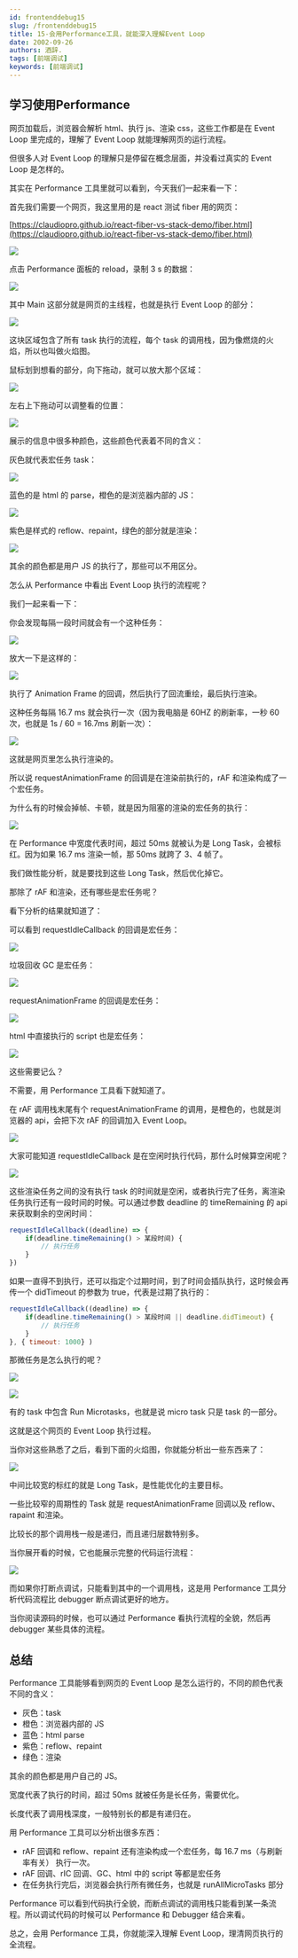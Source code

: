 ```yaml
---
id: frontenddebug15
slug: /frontenddebug15
title: 15-会用Performance工具，就能深入理解Event Loop
date: 2002-09-26
authors: 酒辞.
tags: [前端调试]
keywords: [前端调试]
---
```


## 学习使用Performance

网页加载后，浏览器会解析 html、执行 js、渲染 css，这些工作都是在 Event Loop 里完成的，理解了 Event Loop 就能理解网页的运行流程。

但很多人对 Event Loop 的理解只是停留在概念层面，并没看过真实的 Event Loop 是怎样的。

其实在 Performance 工具里就可以看到，今天我们一起来看一下：

首先我们需要一个网页，我这里用的是 react 测试 fiber 用的网页：

[https://claudiopro.github.io/react-fiber-vs-stack-demo/fiber.html](https://claudiopro.github.io/react-fiber-vs-stack-demo/fiber.html)

![](15-会用Performance工具，就能深入理解Event-Loop.assets/7ee7f9b4ad1a4137a03a671bc5ba58e0tplv-k3u1fbpfcp-watermark.png)

点击 Performance 面板的 reload，录制 3 s 的数据：

![](15-会用Performance工具，就能深入理解Event-Loop.assets/7c630e46f2624dfbb55db80b6be87e18tplv-k3u1fbpfcp-watermark.png)

其中 Main 这部分就是网页的主线程，也就是执行 Event Loop 的部分：

![](15-会用Performance工具，就能深入理解Event-Loop.assets/5b96063054014c39b6d7ffa9a4fb1f40tplv-k3u1fbpfcp-watermark.png)

这块区域包含了所有 task 执行的流程，每个 task 的调用栈，因为像燃烧的火焰，所以也叫做火焰图。

鼠标划到想看的部分，向下拖动，就可以放大那个区域：

![](15-会用Performance工具，就能深入理解Event-Loop.assets/7ea97e5cde004853a68315aab07c4featplv-k3u1fbpfcp-watermark.gif)

左右上下拖动可以调整看的位置：

![](15-会用Performance工具，就能深入理解Event-Loop.assets/919cad7201574741a798522e4c6eecebtplv-k3u1fbpfcp-watermark.gif)

展示的信息中很多种颜色，这些颜色代表着不同的含义：

灰色就代表宏任务 task：

![](15-会用Performance工具，就能深入理解Event-Loop.assets/43f8048aba374c4da4935c3e6b91fcdftplv-k3u1fbpfcp-watermark.png)

蓝色的是 html 的 parse，橙色的是浏览器内部的 JS：

![](15-会用Performance工具，就能深入理解Event-Loop.assets/6203a905499a41c09d81bb207c8512f4tplv-k3u1fbpfcp-watermark.png)

紫色是样式的 reflow、repaint，绿色的部分就是渲染：

![](15-会用Performance工具，就能深入理解Event-Loop.assets/adb88bbc108149c4aae9eba7c5d91c05tplv-k3u1fbpfcp-watermark.png)

其余的颜色都是用户 JS 的执行了，那些可以不用区分。

怎么从 Performance 中看出 Event Loop 执行的流程呢？

我们一起来看一下：

你会发现每隔一段时间就会有一个这种任务：

![](15-会用Performance工具，就能深入理解Event-Loop.assets/b43e85e13beb454ea64bfbc2f166e1e9tplv-k3u1fbpfcp-watermark.png)

放大一下是这样的：

![](15-会用Performance工具，就能深入理解Event-Loop.assets/fcbe336bab2b4b52909646dd6f8747e6tplv-k3u1fbpfcp-watermark.png)

执行了 Animation Frame 的回调，然后执行了回流重绘，最后执行渲染。

这种任务每隔 16.7 ms 就会执行一次（因为我电脑是 60HZ 的刷新率，一秒 60 次，也就是 1s / 60 = 16.7ms 刷新一次）：

![](15-会用Performance工具，就能深入理解Event-Loop.assets/98e4df9c04394642b706ad7f5ab4c03atplv-k3u1fbpfcp-watermark.png)

这就是网页里怎么执行渲染的。

所以说 requestAnimationFrame 的回调是在渲染前执行的，rAF 和渲染构成了一个宏任务。

为什么有的时候会掉帧、卡顿，就是因为阻塞的渲染的宏任务的执行：

![](15-会用Performance工具，就能深入理解Event-Loop.assets/18ef87c912a7450aaafa6f45e8fdff04tplv-k3u1fbpfcp-watermark.png)

在 Performance 中宽度代表时间，超过 50ms 就被认为是 Long Task，会被标红。因为如果 16.7 ms 渲染一帧，那 50ms 就跨了 3、4 帧了。

我们做性能分析，就是要找到这些 Long Task，然后优化掉它。

那除了 rAF 和渲染，还有哪些是宏任务呢？

看下分析的结果就知道了：

可以看到 requestIdleCallback 的回调是宏任务：

![](15-会用Performance工具，就能深入理解Event-Loop.assets/8bb1171ed9254660bbd109f11247287dtplv-k3u1fbpfcp-watermark.png)

垃圾回收 GC 是宏任务：

![](15-会用Performance工具，就能深入理解Event-Loop.assets/a6fcd11ac5294fa3b8f3112866e24728tplv-k3u1fbpfcp-watermark.png)

requestAnimationFrame 的回调是宏任务：

![](15-会用Performance工具，就能深入理解Event-Loop.assets/3eb80e69e6e646c5936fe75feec8bdd8tplv-k3u1fbpfcp-watermark.png)

html 中直接执行的 script 也是宏任务：

![](15-会用Performance工具，就能深入理解Event-Loop.assets/4f638039cdf64311bade36a48ec547b0tplv-k3u1fbpfcp-watermark.png)

这些需要记么？

不需要，用 Performance 工具看下就知道了。

在 rAF 调用栈末尾有个 requestAnimationFrame 的调用，是橙色的，也就是浏览器的 api，会把下次 rAF 的回调加入 Event Loop。

![](15-会用Performance工具，就能深入理解Event-Loop.assets/7c67eb4d5e5a473687dff436a073b764tplv-k3u1fbpfcp-watermark.png)

大家可能知道 requestIdleCallback 是在空闲时执行代码，那什么时候算空闲呢？

![](15-会用Performance工具，就能深入理解Event-Loop.assets/06e147367ce34d9ca87b6288525b2036tplv-k3u1fbpfcp-watermark.png)

这些渲染任务之间的没有执行 task 的时间就是空闲，或者执行完了任务，离渲染任务执行还有一段时间的时候。可以通过参数 deadline 的 timeRemaining 的 api 来获取剩余的空闲时间：

```javascript
requestIdleCallback((deadline) => {
    if(deadline.timeRemaining() > 某段时间) {
        // 执行任务
    }
})
```

如果一直得不到执行，还可以指定个过期时间，到了时间会插队执行，这时候会再传一个 didTimeout 的参数为 true，代表是过期了执行的：

```javascript
requestIdleCallback((deadline) => {
    if(deadline.timeRemaining() > 某段时间 || deadline.didTimeout) {
        // 执行任务
    }
}, { timeout: 1000} )
```

那微任务是怎么执行的呢？

![](15-会用Performance工具，就能深入理解Event-Loop.assets/c92d5c32abf444f68f6f45735bbec51ctplv-k3u1fbpfcp-watermark.png)


![](15-会用Performance工具，就能深入理解Event-Loop.assets/fd98b061f69c4db6a0b4c20c4dd314batplv-k3u1fbpfcp-watermark.png)

有的 task 中包含 Run Microtasks，也就是说 micro task 只是 task 的一部分。

这就是这个网页的 Event Loop 执行过程。

当你对这些熟悉了之后，看到下面的火焰图，你就能分析出一些东西来了：

![](15-会用Performance工具，就能深入理解Event-Loop.assets/c26885c1d4ba4cfd857bbd18105eec8ctplv-k3u1fbpfcp-watermark.png)

中间比较宽的标红的就是 Long Task，是性能优化的主要目标。

一些比较窄的周期性的 Task 就是 requestAnimationFrame 回调以及 reflow、rapaint 和渲染。

比较长的那个调用栈一般是递归，而且递归层数特别多。

当你展开看的时候，它也能展示完整的代码运行流程：

![](15-会用Performance工具，就能深入理解Event-Loop.assets/fbf04df2a7554536a4b1c2d07d82b5e8tplv-k3u1fbpfcp-watermark.png)

而如果你打断点调试，只能看到其中的一个调用栈，这是用 Performance 工具分析代码流程比 debugger 断点调试更好的地方。

当你阅读源码的时候，也可以通过 Performance 看执行流程的全貌，然后再 debugger 某些具体的流程。



## 总结

Performance 工具能够看到网页的 Event Loop 是怎么运行的，不同的颜色代表不同的含义：

- 灰色：task
- 橙色：浏览器内部的 JS
- 蓝色：html parse
- 紫色：reflow、repaint
- 绿色：渲染

其余的颜色都是用户自己的 JS。

宽度代表了执行的时间，超过 50ms 就被任务是长任务，需要优化。

长度代表了调用栈深度，一般特别长的都是有递归在。

用 Performance 工具可以分析出很多东西：

- rAF 回调和 reflow、repaint 还有渲染构成一个宏任务，每 16.7 ms（与刷新率有关） 执行一次。
- rAF 回调、rIC 回调、GC、html 中的 script 等都是宏任务
- 在任务执行完后，浏览器会执行所有微任务，也就是 runAllMicroTasks 部分

Performance 可以看到代码执行全貌，而断点调试的调用栈只能看到某一条流程。所以调试代码的时候可以 Performance 和 Debugger 结合来看。

总之，会用 Performance 工具，你就能深入理解 Event Loop，理清网页执行的全流程。